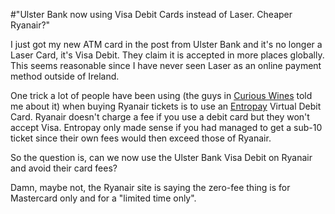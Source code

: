 #"Ulster Bank now using Visa Debit Cards instead of Laser. Cheaper Ryanair?"


 I just got my new ATM card in the post from Ulster Bank and it&#39;s no longer a Laser Card, it&#39;s Visa Debit. They claim it is accepted in more places globally. This seems reasonable since I have never seen Laser as an online payment method outside of Ireland. <p /><div>One trick a lot of people have been using (the guys in <a href="http://www.curiouswines.ie/">Curious Wines</a> told me about it) when buying Ryanair tickets is to use an <a href="http://www.entropay.com/">Entropay</a> Virtual Debit Card. Ryanair doesn&#39;t charge a fee if you use a debit card but they won&#39;t accept Visa. Entropay only made sense if you had managed to get a sub-10 ticket since their own fees would then exceed those of Ryanair.</div> <p /><div>So the question is, can we now use the Ulster Bank Visa Debit on Ryanair and avoid their card fees?</div><p /><div>Damn, maybe not, the Ryanair site is saying the zero-fee thing is for Mastercard only and for a &quot;limited time only&quot;.</div>
 